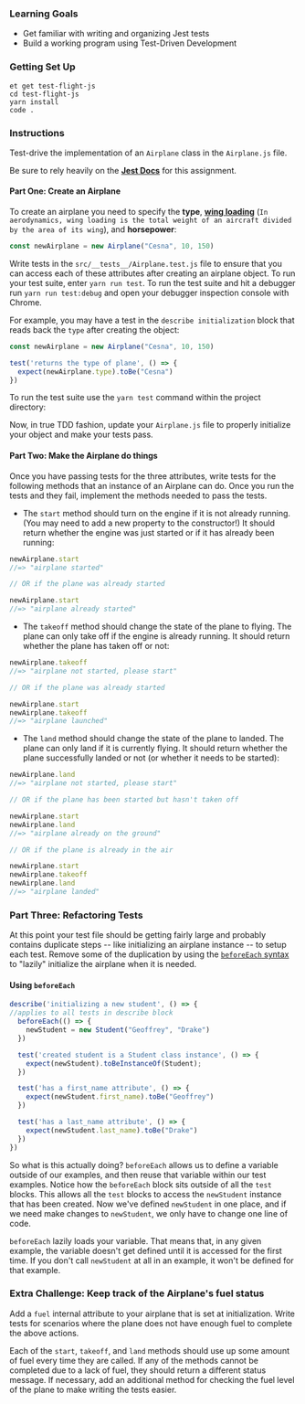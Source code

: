 ### Learning Goals

- Get familiar with writing and organizing Jest tests
- Build a working program using Test-Driven Development

### Getting Set Up

```no-highlight
et get test-flight-js
cd test-flight-js
yarn install
code .
```

### Instructions

Test-drive the implementation of an `Airplane` class in the `Airplane.js` file.

Be sure to rely heavily on the **[Jest Docs](https://jestjs.io/docs/en/api)** for this assignment.

#### Part One: Create an Airplane

To create an airplane you need to specify the **type**, [**wing loading**](http://en.wikipedia.org/wiki/Wing_loading) (`In aerodynamics, wing loading is the total weight of an aircraft divided by the area of its wing`), and **horsepower**:

```JavaScript
const newAirplane = new Airplane("Cesna", 10, 150)
```

Write tests in the `src/__tests__/Airplane.test.js` file to ensure that you can access each of these attributes after creating an airplane object. To run your test suite, enter `yarn run test`. To run the test suite and hit a debugger run `yarn run test:debug` and open your debugger inspection console with Chrome.


For example, you may have a test in the `describe initialization` block that reads back the `type` after creating the object:

```JavaScript
const newAirplane = new Airplane("Cesna", 10, 150)

test('returns the type of plane', () => {
  expect(newAirplane.type).toBe("Cesna")
})
```

To run the test suite use the `yarn test` command within the project directory:

Now, in true TDD fashion, update your `Airplane.js` file to properly initialize your object and make your tests pass.

#### Part Two: Make the Airplane do things

Once you have passing tests for the three attributes, write tests for the following methods that an instance of an Airplane can do. Once you run the tests and they fail, implement the methods needed to pass the tests.

- The `start` method should turn on the engine if it is not already running. (You may need to add a new property to the constructor!) It should return whether the engine was just started or if it has already been running:

```JavaScript
newAirplane.start
//=> "airplane started"

// OR if the plane was already started

newAirplane.start
//=> "airplane already started"
```

- The `takeoff` method should change the state of the plane to flying. The plane can only take off if the engine is already running. It should return whether the plane has taken off or not:

```JavaScript
newAirplane.takeoff
//=> "airplane not started, please start"

// OR if the plane was already started

newAirplane.start
newAirplane.takeoff
//=> "airplane launched"
```

- The `land` method should change the state of the plane to landed. The plane can only land if it is currently flying. It should return whether the plane successfully landed or not (or whether it needs to be started):

```JavaScript
newAirplane.land
//=> "airplane not started, please start"

// OR if the plane has been started but hasn't taken off

newAirplane.start
newAirplane.land
//=> "airplane already on the ground"

// OR if the plane is already in the air

newAirplane.start
newAirplane.takeoff
newAirplane.land
//=> "airplane landed"
```

### Part Three: Refactoring Tests

At this point your test file should be getting fairly large and probably contains duplicate steps -- like initializing an airplane instance -- to setup each test. Remove some of the duplication by using the [`beforeEach` syntax](https://jestjs.io/docs/en/setup-teardown#repeating-setup-for-many-tests) to "lazily" initialize the airplane when it is needed.

#### Using `beforeEach`

```JavaScript
describe('initializing a new student', () => {
//applies to all tests in describe block
  beforeEach(() => {
    newStudent = new Student("Geoffrey", "Drake")
  })

  test('created student is a Student class instance', () => {
    expect(newStudent).toBeInstanceOf(Student);
  })

  test('has a first_name attribute', () => {
    expect(newStudent.first_name).toBe("Geoffrey")
  })

  test('has a last_name attribute', () => {
    expect(newStudent.last_name).toBe("Drake")
  })
})
```

So what is this actually doing? `beforeEach` allows us to define a variable outside of our examples, and then reuse that variable within our test examples. Notice how the `beforeEach` block sits outside of all the `test` blocks. This allows all the `test` blocks to access the `newStudent` instance that has been created. Now we've defined `newStudent` in one place, and if we need make changes to `newStudent`, we only have to change one line of code.

`beforeEach` lazily loads your variable. That means that, in any given example, the variable doesn't get defined until it is accessed for the first time. If you don't call `newStudent` at all in an example, it won't be defined for that example.

### Extra Challenge: Keep track of the Airplane's fuel status

Add a `fuel` internal attribute to your airplane that is set at initialization. Write tests for scenarios where the plane does not have enough fuel to complete the above actions.

Each of the `start`, `takeoff`, and `land` methods should use up some amount of fuel every time they are called. If any of the methods cannot be completed due to a lack of fuel, they should return a different status message. If necessary, add an additional method for checking the fuel level of the plane to make writing the tests easier.
